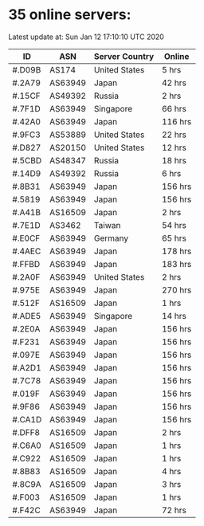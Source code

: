 # 35 online servers:

Latest update at: Sun Jan 12 17:10:10 UTC 2020

| ID | ASN | Server Country | Online |
| -- | --- | -------------- | ------ |
| #.D09B | AS174 | United States | 5 hrs |
| #.2A79 | AS63949 | Japan | 42 hrs |
| #.15CF | AS49392 | Russia | 2 hrs |
| #.7F1D | AS63949 | Singapore | 66 hrs |
| #.42A0 | AS63949 | Japan | 116 hrs |
| #.9FC3 | AS53889 | United States | 22 hrs |
| #.D827 | AS20150 | United States | 12 hrs |
| #.5CBD | AS48347 | Russia | 18 hrs |
| #.14D9 | AS49392 | Russia | 6 hrs |
| #.8B31 | AS63949 | Japan | 156 hrs |
| #.5819 | AS63949 | Japan | 156 hrs |
| #.A41B | AS16509 | Japan | 2 hrs |
| #.7E1D | AS3462 | Taiwan | 54 hrs |
| #.E0CF | AS63949 | Germany | 65 hrs |
| #.4AEC | AS63949 | Japan | 178 hrs |
| #.FFBD | AS63949 | Japan | 183 hrs |
| #.2A0F | AS63949 | United States | 2 hrs |
| #.975E | AS63949 | Japan | 270 hrs |
| #.512F | AS16509 | Japan | 1 hrs |
| #.ADE5 | AS63949 | Singapore | 14 hrs |
| #.2E0A | AS63949 | Japan | 156 hrs |
| #.F231 | AS63949 | Japan | 156 hrs |
| #.097E | AS63949 | Japan | 156 hrs |
| #.A2D1 | AS63949 | Japan | 156 hrs |
| #.7C78 | AS63949 | Japan | 156 hrs |
| #.019F | AS63949 | Japan | 156 hrs |
| #.9F86 | AS63949 | Japan | 156 hrs |
| #.CA1D | AS63949 | Japan | 156 hrs |
| #.DFF8 | AS16509 | Japan | 2 hrs |
| #.C6A0 | AS16509 | Japan | 1 hrs |
| #.C922 | AS16509 | Japan | 1 hrs |
| #.8B83 | AS16509 | Japan | 4 hrs |
| #.8C9A | AS16509 | Japan | 3 hrs |
| #.F003 | AS16509 | Japan | 1 hrs |
| #.F42C | AS63949 | Japan | 72 hrs |

